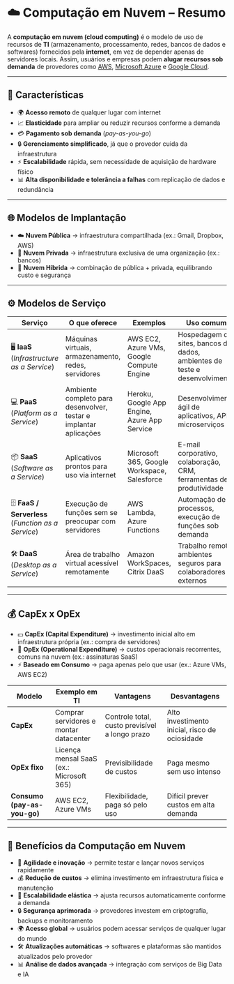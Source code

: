 # ☁️ Computação em Nuvem – Resumo

A **computação em nuvem (cloud computing)** é o modelo de uso de recursos de **TI** (armazenamento, processamento, redes, bancos de dados e softwares) fornecidos pela **internet**, em vez de depender apenas de servidores locais. Assim, usuários e empresas podem **alugar recursos sob demanda** de provedores como [AWS](https://aws.amazon.com/), [Microsoft Azure](https://azure.microsoft.com/) e [Google Cloud](https://cloud.google.com/).

---

## 🔑 Características
- 🌍 **Acesso remoto** de qualquer lugar com internet  
- 📈 **Elasticidade** para ampliar ou reduzir recursos conforme a demanda  
- 💳 **Pagamento sob demanda** (*pay-as-you-go*)  
- 🔒 **Gerenciamento simplificado**, já que o provedor cuida da infraestrutura  
- ⚡ **Escalabilidade** rápida, sem necessidade de aquisição de hardware físico  
- 📊 **Alta disponibilidade e tolerância a falhas** com replicação de dados e redundância  

---

## 🌐 Modelos de Implantação
- ☁️ **Nuvem Pública** → infraestrutura compartilhada (ex.: Gmail, Dropbox, AWS)  
- 🏢 **Nuvem Privada** → infraestrutura exclusiva de uma organização (ex.: bancos)  
- 🔗 **Nuvem Híbrida** → combinação de pública + privada, equilibrando custo e segurança  

---

## ⚙️ Modelos de Serviço

| **Serviço** | **O que oferece** | **Exemplos** | **Uso comum** |
|-------------|-----------------|-------------|---------------|
| 🖥️ **IaaS** (*Infrastructure as a Service*) | Máquinas virtuais, armazenamento, redes, servidores | AWS EC2, Azure VMs, Google Compute Engine | Hospedagem de sites, bancos de dados, ambientes de teste e desenvolvimento |
| 💻 **PaaS** (*Platform as a Service*) | Ambiente completo para desenvolver, testar e implantar aplicações | Heroku, Google App Engine, Azure App Service | Desenvolvimento ágil de aplicativos, APIs, microserviços |
| 📦 **SaaS** (*Software as a Service*) | Aplicativos prontos para uso via internet | Microsoft 365, Google Workspace, Salesforce | E-mail corporativo, colaboração, CRM, ferramentas de produtividade |
| 🗄️ **FaaS / Serverless** (*Function as a Service*) | Execução de funções sem se preocupar com servidores | AWS Lambda, Azure Functions | Automação de processos, execução de funções sob demanda |
| 🛠️ **DaaS** (*Desktop as a Service*) | Área de trabalho virtual acessível remotamente | Amazon WorkSpaces, Citrix DaaS | Trabalho remoto, ambientes seguros para colaboradores externos |

---

## 💰 CapEx x OpEx
- 💵 **CapEx (Capital Expenditure)** → investimento inicial alto em infraestrutura própria (ex.: compra de servidores)  
- 🔄 **OpEx (Operational Expenditure)** → custos operacionais recorrentes, comuns na nuvem (ex.: assinaturas SaaS)  
- ⚡ **Baseado em Consumo** → paga apenas pelo que usar (ex.: Azure VMs, AWS EC2)  

| **Modelo** | **Exemplo em TI** | **Vantagens** | **Desvantagens** |
|------------|------------------|---------------|------------------|
| **CapEx** | Comprar servidores e montar datacenter | Controle total, custo previsível a longo prazo | Alto investimento inicial, risco de ociosidade |
| **OpEx fixo** | Licença mensal SaaS (ex.: Microsoft 365) | Previsibilidade de custos | Paga mesmo sem uso intenso |
| **Consumo (pay-as-you-go)** | AWS EC2, Azure VMs | Flexibilidade, paga só pelo uso | Difícil prever custos em alta demanda |

---

## 🌟 Benefícios da Computação em Nuvem
- 🚀 **Agilidade e inovação** → permite testar e lançar novos serviços rapidamente  
- 💰 **Redução de custos** → elimina investimento em infraestrutura física e manutenção  
- 🔄 **Escalabilidade elástica** → ajusta recursos automaticamente conforme a demanda  
- 🔒 **Segurança aprimorada** → provedores investem em criptografia, backups e monitoramento  
- 🌍 **Acesso global** → usuários podem acessar serviços de qualquer lugar do mundo  
- 🛠️ **Atualizações automáticas** → softwares e plataformas são mantidos atualizados pelo provedor  
- 📊 **Análise de dados avançada** → integração com serviços de Big Data e IA  
